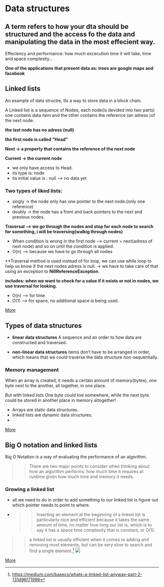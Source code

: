 # Data structures

## A term refers to how your dta should be structured and the access fo the data and manipulating the data in the most effecient way.
Effeciency and performance: how much excecution time it will take, time and space complexity...

**One of the applications that present data as: trees are google maps and facebook**

## Linked lists
An example of data structre, Its a way to store data in a block chain.

A Linked list is a sequence of Nodes, each node(is devided into two parts) one contains data item and the other contains the reference (an adress )of the next node.

**the last node has no adress (null)**

**the first node is called "Head"**

**Next -> a property that contains the reference of the next node**

**Current -> the current node** 

- we only have access to Head.
- its type is: node
-  its initial value is : null --> no data yet

### Two types of liked lists:
- singly -> the node only has one pointer to the next node.(only one reference)
- doubly -> the node has a front and back pointers to the next and previous nodes.

**Traversal --> we go through the nodes and stop for each node to search for something, i will be traversing(walkig through nodes)** 
- When condition is wrong in the first node --> current = next(adress of next node) and so on until the condition is applied.
- O(n) --> because we have to go through all nodes

**Traversal method is used instead of for loop, we can use while loop to help us know if the next nodes adress is null.
-> we have to take care of that using an exception to **NillReferenceException**.

**includes: when we want to check for a value if it exists or not in nodes, we use traversal for looking.**

- O(n) --> for time
- O(1) --> for space, no additional space is being used.

[More](https://codefellows.github.io/common_curriculum/data_structures_and_algorithms/Code_401/class-05/resources/singly_linked_list.html)

## Types of data structures
- **linear data structures**
A sequence and an order to how data are constructed and traversed.

- **non-linear data structures**
 items don’t have to be arranged in order, which means that we could traverse the data structure non-sequentially.
 
 ### Memory management
 When an array is created, it needs a certain amount of memory(bytes), one byte next to the another, all together, in one place.
 
 But with linked lists One byte could live somewhere, while the next byte could be stored in another place in memory altogether!

- Arrays are static data structures.
- linked lists are dynamic data structures.
- 
[More](https://medium.com/basecs/whats-a-linked-list-anyway-part-1-d8b7e6508b9d)

## Big O notation and linked lists
Big O Notation is a way of evaluating the performance of an algorithm.

>> There are two major points to consider when thinking about how an algorithm performs: how much time it requires at runtime given how much time and memory it needs.

### Growing a linked list
-  all we need to do in order to add something to our linked list is figure out which pointer needs to point to where.
-  >> Inserting an element at the beginning of a linked list is particularly nice and efficient because it takes the same amount of time, no matter how long our list is, which is to say it has a space time complexity that is constant, or O(1).

>> a linked list is usually efficient when it comes to adding and removing most elements, but can be very slow to search and find a single element.[^1]
![](https://miro.medium.com/max/1400/1*cUehR5S18XSoVLaPNfNzlA.jpeg)

[More](https://medium.com/basecs/whats-a-linked-list-anyway-part-2-131d96f71996)


[^1]:https://medium.com/basecs/whats-a-linked-list-anyway-part-2-131d96f71996




